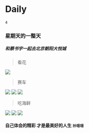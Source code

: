 # Daily

`4`

### 星期天的一整天

##### 和蔡书宇一起去北京朝阳大悦城


  >  看花

<img src="http://ooi407n8x.bkt.clouddn.com/WechatIMG7.jpeg" />


>  赛车

<img src="http://ooi407n8x.bkt.clouddn.com/WechatIMG3.jpeg" />

<img src="http://ooi407n8x.bkt.clouddn.com/WechatIMG4.jpeg" />

<img src="http://ooi407n8x.bkt.clouddn.com/WechatIMG5.jpeg" />

> 吃海鲜

<img src="http://ooi407n8x.bkt.clouddn.com/WechatIMG31.jpeg" />

<img src="http://ooi407n8x.bkt.clouddn.com/WechatIMG1%201.jpeg" />

<img src="http://ooi407n8x.bkt.clouddn.com/WechatIMG1.jpeg" />


#### 自己体会的精彩 才是最美好的人生 `孙瑶瑶`
